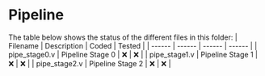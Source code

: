 # Pipeline
The table below shows the status of the different files in this folder:
| Filename | Description | Coded | Tested |
| ------ | ------ | ------ | ------ |
| pipe_stage0.v | Pipeline Stage 0 | ❌ | ❌ |
| pipe_stage1.v | Pipeline Stage 1 | ❌ | ❌ |
| pipe_stage2.v | Pipeline Stage 2 | ❌ | ❌ |
